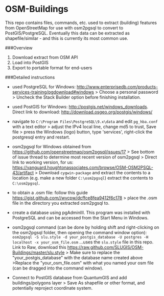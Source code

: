 OSM-Buildings
=============
This repo contains files, commands, etc. used to extract (building) features from OpenStreetMap for use with osm2pgsql to convert to PostGIS/PostgreSQL. Eventually this data can be extracted as shapefile/similar - and this is currently its most common use.

###Overview
1. Download extract from OSM API
2. Load into PostGIS
3. Export to portable format for end-users

###Detailed instructions
+ used PostgreSQL for Windows: http://www.enterprisedb.com/products-services-training/pgdownload#windows > Choose a personal password > Uncheck the Stack Builder option before finishing installation. 

+ used PostGIS for Windows: http://postgis.net/windows_downloads. Direct link to download: http://download.osgeo.org/postgis/windows/

+ navigate to `C:\Program Files\PostgreSQL\9.x\data` and edit `pg_hba.conf` with a text editor > adjust the IPv4 local line, change md5 to trust, Save file > press the Windows (logo) button, type 'services', right-click the postgresql entry and restart.

+ osm2pgsql for Windows obtained from https://github.com/openstreetmap/osm2pgsql/issues/17 > See bottom of issue thread to determine most recent version of osm2pgsql > Direct link to working version, for us: https://vanguard.houghtonassociates.com/browse/OSM-OSM2PSQL-43/artifact > Download `cygwin-package` and extract the contents to a location (e.g. make a new folder `C:\osm2pgsql`) extract the contents to `C:\osm2pgsql`.

+ to obtain a .osm file: follow this guide https://gist.github.com//wvcpw/dcffce8fea9412f6c178 > place the .osm file in the directory you extracted osm2pgsql to.

+ create a database using pgAdminIII. This program was installed with PostgreSQL and can be accessed from the Start Menu in Windows.

+ osm2pgsql command (can be done by holding shift and right-clicking on the osm2pgsql folder, then opening the command window option): `osm2pgsql -S slu.style -d your_postgis_database -U postgres -H localhost -x your_osm_file.osm` ...uses the `slu.style` file in this repo. Link to Raw, download this https://raw.github.com/SLUGIS/OSM-Buildings/master/slu.style > Make sure to replace the "your_postgis_database" with the database name created above >Replace the "your_osm_file.osm" with what you named your osm file (can be dragged into the command window). 

+ Connect to PostGIS database from QuantumGIS and add buildings/polygons layer > Save As shapefile or other format, and potentially reproject coordinate system.

